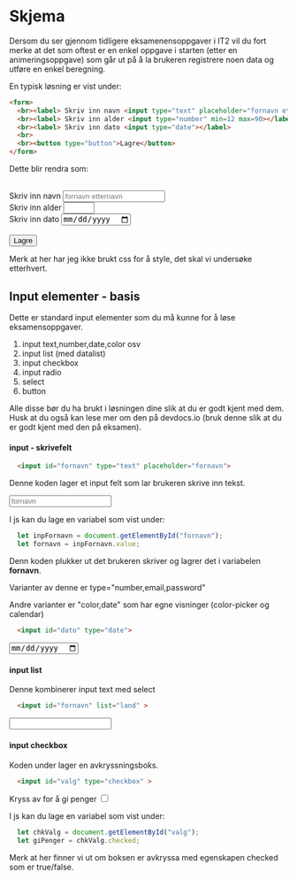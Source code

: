 # Skjema 

Dersom du ser gjennom tidligere eksamenensoppgaver i IT2 vil du fort merke at
det som oftest er en enkel oppgave i starten (etter en animeringsoppgave) som
går ut på å la brukeren registrere noen data og utføre en enkel beregning.

En typisk løsning er vist under:

```html
<form>
  <br><label> Skriv inn navn <input type="text" placeholder="fornavn etternavn"></label>
  <br><label> Skriv inn alder <input type="number" min=12 max=90></label>
  <br><label> Skriv inn dato <input type="date"></label>
  <br>
  <br><button type="button">Lagre</button>
</form>
```

Dette blir rendra som:

<form>
  <br><label> Skriv inn navn <input type="text" placeholder="fornavn etternavn"></label>
  <br><label> Skriv inn alder <input type="number" min=12 max=90></label>
  <br><label> Skriv inn dato <input type="date"></label>
  <br>
  <br><button type="button">Lagre</button>
</form>
<p>


Merk at her har jeg ikke brukt css for å style, det skal vi undersøke etterhvert.

## Input elementer - basis
Dette er standard input elementer som du må kunne for å løse 
eksamensoppgaver.

1. input text,number,date,color osv
1. input list (med datalist)
1. input checkbox
1. input radio
1. select
1. button

Alle disse bør du ha brukt i løsningen dine slik at du er godt kjent med dem.
Husk at du også kan lese mer om den på devdocs.io (bruk denne slik at du er godt
kjent med den på eksamen).

#### input - skrivefelt

```html
  <input id="fornavn" type="text" placeholder="fornavn">
```
Denne koden lager et input felt som lar brukeren skrive inn tekst.

<input id="fornavn" type="text" placeholder="fornavn">

I js kan du lage en variabel som vist under:
```js
  let inpFornavn = document.getElementById("fornavn");
  let fornavn = inpFornavn.value;
```
Denn koden plukker ut det brukeren skriver og lagrer det i variabelen
 __fornavn__.

Varianter av denne er type="number,email,password"

Andre varianter er "color,date" som har egne visninger (color-picker og calendar)
```html
  <input id="dato" type="date">
```
<input id="dato" type="date" >


#### input list

Denne kombinerer input text med select

```html
  <input id="fornavn" list="land" >
```
<input id="fornavn" list="land" >
<datalist id="land">
 <option value="norge">
 <option value="sverige">
 <option value="danmark">
</datalist>

#### input checkbox

Koden under lager en avkryssningsboks.


```html
  <input id="valg" type="checkbox" >
```
Kryss av for å gi penger <input id="valg" type="checkbox" >

I js kan du lage en variabel som vist under:
```js
  let chkValg = document.getElementById("valg");
  let giPenger = chkValg.checked;
```
Merk at her finner vi ut om boksen er avkryssa med egenskapen checked
som er true/false.